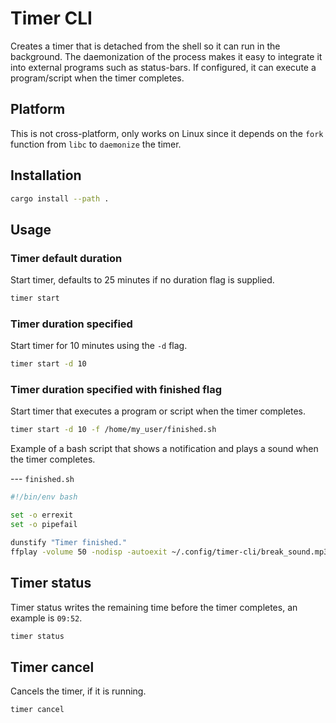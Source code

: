 # Timer CLI

Creates a timer that is detached from the shell so it can run in the background. The daemonization of the process makes it easy to integrate it into external programs such as status-bars. If configured, it can execute a program/script when the timer completes.

## Platform

This is not cross-platform, only works on Linux since it depends on the `fork` function from `libc` to `daemonize` the timer.

## Installation

```sh
cargo install --path .
```

## Usage

### Timer default duration

Start timer, defaults to 25 minutes if no duration flag is supplied.

```sh
timer start
```

### Timer duration specified

Start timer for 10 minutes using the `-d` flag.

```sh
timer start -d 10
```

### Timer duration specified with finished flag

Start timer that executes a program or script when the timer completes.

```sh
timer start -d 10 -f /home/my_user/finished.sh
```

Example of a bash script that shows a notification and plays a sound when the timer completes.

--- `finished.sh`
```bash
#!/bin/env bash

set -o errexit
set -o pipefail

dunstify "Timer finished."
ffplay -volume 50 -nodisp -autoexit ~/.config/timer-cli/break_sound.mp3
```

## Timer status

Timer status writes the remaining time before the timer completes, an example is `09:52`.

```sh
timer status 
```

## Timer cancel

Cancels the timer, if it is running.

```sh
timer cancel
```
